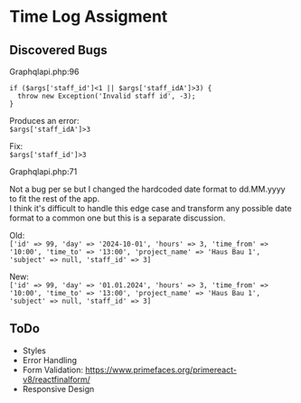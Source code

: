 # Time Log Assigment

## Discovered Bugs
Graphqlapi.php:96

```
if ($args['staff_id']<1 || $args['staff_idA']>3) {
  throw new Exception('Invalid staff id', -3);
}
```

Produces an error:<br/>
```$args['staff_idA']>3```

Fix:<br/>
```$args['staff_id']>3```

Graphqlapi.php:71

Not a bug per se but I changed the hardcoded date format to dd.MM.yyyy to fit the rest of the app.<br/>
I think it's difficult to handle this edge case and transform any possible date format to a common one but this is a separate discussion.

Old:<br/>
```['id' => 99, 'day' => '2024-10-01', 'hours' => 3, 'time_from' => '10:00', 'time_to' => '13:00', 'project_name' => 'Haus Bau 1', 'subject' => null, 'staff_id' => 3]```

New:<br/>
```['id' => 99, 'day' => '01.01.2024', 'hours' => 3, 'time_from' => '10:00', 'time_to' => '13:00', 'project_name' => 'Haus Bau 1', 'subject' => null, 'staff_id' => 3]```


## ToDo
- Styles
- Error Handling
- Form Validation: https://www.primefaces.org/primereact-v8/reactfinalform/
- Responsive Design